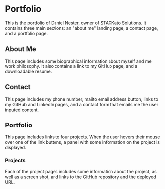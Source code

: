 # Portfolio

This is the portfolio of Daniel Nester, owner of STACKato Solutions. It contains three main sections: an "about me" landing page, a contact page, and a portfolio page.

## About Me

This page includes some biographical information about myself and me work philosophy. It also contains a link to my GitHub page, and a downloadable resume.

## Contact

This page includes my phone number, mailto email address button, links to my GitHub and LinkedIn pages, and a contact form that emails me the user inputed content.

## Portfolio

This page includes links to four projects. When the user hovers their mouse over one of the link buttons, a panel with some information on the project is displayed.

### Projects

Each of the project pages includes some information about the project, as well as a screen shot, and links to the GitHub repository and the deployed URL.
